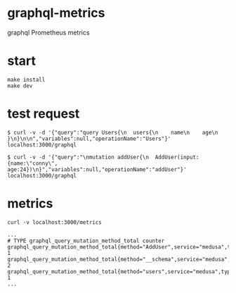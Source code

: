# graphql-metrics

graphql Prometheus metrics

# start

    make install
    make dev

# test request

    $ curl -v -d '{"query":"query Users{\n  users{\n    name\n    age\n  }\n}\n\n","variables":null,"operationName":"Users"}' localhost:3000/graphql

    $ curl -v -d '{"query":"\nmutation addUser{\n  AddUser(input:{name:\"conny\", age:24})\n}","variables":null,"operationName":"addUser"}' localhost:3000/graphql

# metrics

    curl -v localhost:3000/metrics

```
...
# TYPE graphql_query_mutation_method_total counter
graphql_query_mutation_method_total{method="AddUser",service="medusa",type="MUTATION"} 1
graphql_query_mutation_method_total{method="__schema",service="medusa",type="QUERY"} 2
graphql_query_mutation_method_total{method="users",service="medusa",type="QUERY"} 1
...
```
